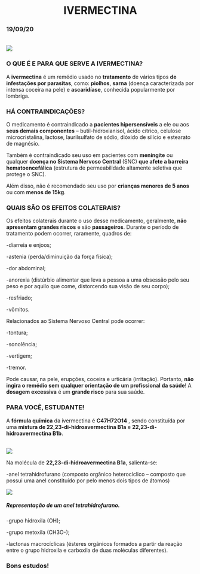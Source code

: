 <center><h1>IVERMECTINA</h1></center>
<h3>19/09/20</h3>

<br>
<div class="img-config">
  <img class="img-config" src=https://agorarn.com.br/files/uploads/2020/06/WhatsApp-Image-2020-06-06-at-14.11.10.jpeg>
</div>

### **O QUE É E PARA QUE SERVE A IVERMECTINA?**
A **ivermectina** é um remédio usado no **tratamento** de vários tipos **de infestações por parasitas**, como: **piolhos**, **sarna** (doença caracterizada por intensa coceira
na pele) e **ascaridíase**, conhecida popularmente por lombriga.

### **HÁ CONTRAINDICAÇÕES?**

O medicamento é contraindicado a **pacientes hipersensíveis** a ele ou aos **seus demais componentes** – butil-hidroxianisol, ácido cítrico, celulose microcristalina, lactose, 
laurilsulfato de sódio, dióxido de silício e estearato de magnésio.

Também é contraindicado seu uso em pacientes com **meningite** ou qualquer **doença no Sistema Nervoso Central** (SNC) **que afete a barreira hematoencefálica** (estrutura de
permeabilidade altamente seletiva que protege o SNC). 

Além disso, não é recomendado seu uso por **crianças menores de 5 anos** ou com **menos de 15kg**.

### **QUAIS SÃO OS EFEITOS COLATERAIS?**

Os efeitos colaterais durante o uso desse medicamento, geralmente, **não apresentam grandes riscos** e são **passageiros**. Durante o período de tratamento podem ocorrer, 
raramente,  quadros de:

-diarreia e enjoos;

-astenia (perda/diminuição da força física);

-dor abdominal;

-anorexia (distúrbio alimentar que leva a pessoa a uma obsessão pelo seu peso e por aquilo que come, distorcendo sua visão de seu corpo);

-resfriado;

-vômitos.

Relacionados ao Sistema Nervoso Central pode ocorrer:

-tontura;

-sonolência;

-vertigem;

-tremor.

Pode causar, na pele, erupções, coceira e urticária (irritação). Portanto, **não ingira o remédio sem qualquer orientação de um profissional da saúde**! A **dosagem excessiva** é um
**grande risco** para sua saúde.


### **PARA VOCÊ, ESTUDANTE!**

A **fórmula química** da ivermectina é **C47H72O14** , sendo constituída por uma **mistura de 22,23-di-hidroavermectina B1a** e **22,23-di-hidroavermectina B1b**.  
<br>
<div class="img-config">
  <img class="img-config" src=https://www.researchgate.net/profile/Marcos_Perez-Lopez/publication/271287315/figure/fig1/AS:392338783391744@1470552263649/Figura-1-Estructura-quimica-de-la-ivermectina-B-1a-y-B-1b-adaptado-de-Gupta-2007_Q640.jpg>
</div>

Na molécula de **22,23-di-hidroavermectina B1a**, salienta-se:

-anel tetrahidrofurano (composto orgânico heterocíclico – composto que possui uma anel constituído por pelo menos dois tipos de átomos)
<br>
<div class="img-config">
  <img class="img-config" src=https://cpimg.tistatic.com/05994504/b/4/Tetrahydrofuran-Chemical.jpg>
</div>

##### Representação de um anel tetrahidrofurano.

-grupo hidroxila (OH);

-grupo metoxila (CH3O-);

-lactonas macrocíclicas (ésteres orgânicos formados a partir da reação entre o grupo hidroxila e carboxila de duas moléculas diferentes).

  ### **Bons estudos!**
